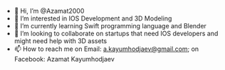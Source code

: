 - 👋 Hi, I’m @Azamat2000
- 👀 I’m interested in IOS Development and 3D Modeling
- 🌱 I’m currently learning Swift programming language and Blender
- 💞️ I’m looking to collaborate on startups that need IOS developers and might need help with 3D assets
- 📫 How to reach me on Email: a.kayumhodjaev@gmail.com; on Facebook: Azamat Kayumhodjaev

<!---
Azamat2000/Azamat2000 is a ✨ special ✨ repository because its `README.md` (this file) appears on your GitHub profile.
You can click the Preview link to take a look at your changes.
--->
